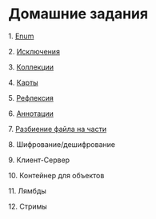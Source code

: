 # Домашние задания

<p>1. <a href="/Enum/src">Enum</a></p>
<p>2. <a href="/Exception/src">Исключения</a></p>
<p>3. <a href="/Lists/src">Коллекции</a></p>
<p>4. <a href="/Maps/src">Карты</a></p>
<p>5. <a href="/Reflection/src">Рефлексия</a></p>
<p>6. <a href="/Annotation/src">Аннотации</a></p>
<p>7. <a href="/SplitFile/src">Разбиение файла на части</a></p>
<p>8. Шифрование/дешифрование</p>
<p>9. Клиент-Сервер</p>
<p>10. Контейнер для объектов</p>
<p>11. Лямбды</p>
<p>12. Стримы</p>
